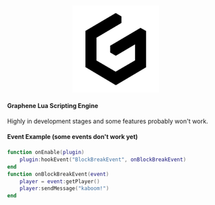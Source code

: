 <div align="center"><img src="assets\grap.png" width="40%"/></div>

#### Graphene Lua Scripting Engine 

Highly in development stages and some features probably won't work.

#### Event Example (some events don't work yet)

```lua
function onEnable(plugin)
    plugin:hookEvent("BlockBreakEvent", onBlockBreakEvent)
end
function onBlockBreakEvent(event) 
    player = event:getPlayer()
    player:sendMessage("kaboom!")
end
```

